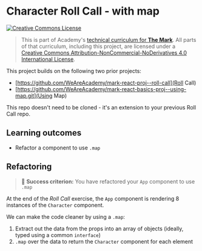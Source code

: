 # Character Roll Call - with map

<a rel="license" href="http://creativecommons.org/licenses/by-nc-nd/4.0/"><img alt="Creative Commons License" style="border-width:0" src="https://i.creativecommons.org/l/by-nc-nd/4.0/88x31.png" /></a>

> This is part of Academy's [technical curriculum for **The Mark**](https://github.com/WeAreAcademy/curriculum-mark). All parts of that curriculum, including this project, are licensed under a <a rel="license" href="http://creativecommons.org/licenses/by-nc-nd/4.0/">Creative Commons Attribution-NonCommercial-NoDerivatives 4.0 International License</a>.

This project builds on the following two prior projects:

- [https://github.com/WeAreAcademy/mark-react-proj--roll-call](Roll Call)
- [https://github.com/WeAreAcademy/mark-react-basics-proj--using-map.git](Using Map)

This repo doesn't need to be cloned - it's an extension to your previous Roll Call repo.

## Learning outcomes

- Refactor a component to use `.map`

## Refactoring

> 🎯 **Success criterion:** You have refactored your `App` component to use `.map`

At the end of the _Roll Call_ exercise, the `App` component is rendering 8 instances of the `Character` component.

We can make the code cleaner by using a `.map`:

1. Extract out the data from the props into an array of objects (ideally, typed using a common `interface`)
2. `.map` over the data to return the `Character` component for each element
